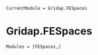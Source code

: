 
```@meta
CurrentModule = Gridap.FESpaces
```

# Gridap.FESpaces

```@autodocs
Modules = [FESpaces,]
```

